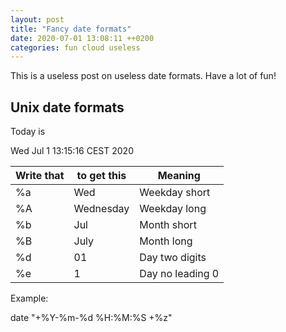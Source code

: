 ```yaml
---
layout: post
title: "Fancy date formats"
date: 2020-07-01 13:08:11 ++0200
categories: fun cloud useless
---
```


This is a useless post on useless date formats. Have a lot of fun!

## Unix date formats
Today is

Wed Jul  1 13:15:16 CEST 2020

| Write that | to get this | Meaning
| ---------- | ----------- | ----------------
| %a         | Wed         | Weekday short
| %A         | Wednesday   | Weekday long
| %b         | Jul         | Month short
| %B         | July        | Month long
| %d         | 01          | Day two digits
| %e         | 1           | Day no leading 0

Example:

date "+%Y-%m-%d %H:%M:%S +%z"